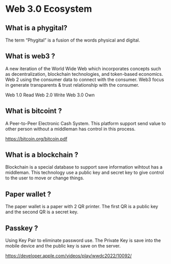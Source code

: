 # Web 3.0 Ecosystem 

## What is a phygital?

The term “Phygital” is a fusion of the words physical and digital.

## What is web3 ? 

A new iteration of the World Wide Web which incorporates concepts such as decentralization, blockchain technologies, and token-based economics. Web 2 using the consumer data to connect with the consumer. Web3 focus in generate transparents & trust relationship with the consumer. 

Web 1.0  Read 
Web 2.0  Write
Web 3.0  Own 

## What is bitcoint ?

A Peer-to-Peer Electronic Cash System. This platform support send value to other person without a middleman has control in this process. 

https://bitcoin.org/bitcoin.pdf

## What is a blockchain ? 

Blockchain is a special database to support save information wihtout has a middleman. This technology use a public key and secret key to give control to the user to move or change things. 

## Paper wallet ? 

The paper wallet is a paper with 2 QR printer. The first QR is a public key and the second QR is a secret key.

## Passkey ?

Using Key Pair to eliminate password use. The Private Key is save into the mobile device and the public key is save on the server. 

https://developer.apple.com/videos/play/wwdc2022/10092/








